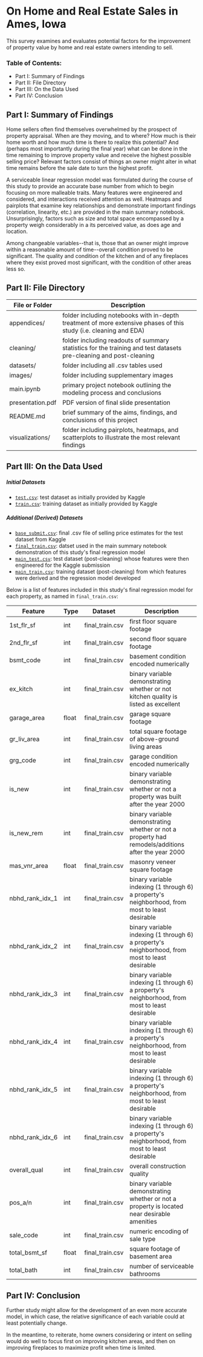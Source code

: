 # On Home and Real Estate Sales in Ames, Iowa

This survey examines and evaluates potential factors for the improvement of property value by home and real estate owners intending to sell.

### Table of Contents:

- Part I: Summary of Findings
- Part II: File Directory
- Part III: On the Data Used
- Part IV: Conclusion

## Part I: Summary of Findings

Home sellers often find themselves overwhelmed by the prospect of property appraisal. When are they moving, and to where? How much is their home worth and how much time is there to realize this potential? And (perhaps most importantly during the final year) what can be done in the time remaining to improve property value and receive the highest possible selling price? Relevant factors consist of things an owner might alter in what time remains before the sale date to turn the highest profit.

A serviceable linear regression model was formulated during the course of this study to provide an accurate base number from which to begin focusing on more malleable traits. Many features were engineered and considered, and interactions received attention as well. Heatmaps and pairplots that examine key relationships and demonstrate important findings (correlation, linearity, etc.) are provided in the main summary notebook. Unsurprisingly, factors such as size and total space encompassed by a property weigh considerably in a its perceived value, as does age and location.

Among changeable variables--that is, those that an owner might improve within a reasonable amount of time--overall condition proved to be significant. The quality and condition of the kitchen and of any fireplaces where they exist proved most significant, with the condition of other areas less so.

## Part II: File Directory

|File or Folder|Description|
|---|---|
|appendices/|folder including notebooks with in-depth treatment of more extensive phases of this study (i.e. cleaning and EDA)|
|cleaning/|folder including readouts of summary statistics for the training and test datasets pre-cleaning and post-cleaning|
|datasets/|folder including all .csv tables used|
|images/|folder including supplementary images|
|main.ipynb|primary project notebook outlining the modeling process and conclusions|
|presentation.pdf|PDF version of final slide presentation|
|README.md|brief summary of the aims, findings, and conclusions of this project|
|visualizations/|folder including pairplots, heatmaps, and scatterplots to illustrate the most relevant findings|

## Part III: On the Data Used

##### Initial Datasets

- [`test.csv`](./datasets/test.csv): test dataset as initially provided by Kaggle
- [`train.csv`](./datasets/train.csv): training dataset as initially provided by Kaggle

##### Additional (Derived) Datasets

- [`base_submit.csv`](./datasets/base_submit.csv): final .csv file of selling price estimates for the test dataset from Kaggle
- [`final_train.csv`](./datasets/final_train.csv): datset used in the main summary notebook demonstration of this study's final regression model
- [`main_test.csv`](./datasets/main_test.csv): test dataset (post-cleaning) whose features were then engineered for the Kaggle submission
- [`main_train.csv`](./datasets/main_train.csv): training dataset (post-cleaning) from which features were derived and the regression model developed

Below is a list of features included in this study's final regression model for each property, as named in `final_train.csv`:

|Feature|Type|Dataset|Description|
|---|---|---|---|
|1st_flr_sf|int|final_train.csv|first floor square footage|
|2nd_flr_sf|int|final_train.csv|second floor square footage|
|bsmt_code|int|final_train.csv|basement condition encoded numerically|
|ex_kitch|int|final_train.csv|binary variable demonstrating whether or not kitchen quality is listed as excellent|
|garage_area|float|final_train.csv|garage square footage|
|gr_liv_area|int|final_train.csv|total square footage of above-ground living areas|
|grg_code|int|final_train.csv|garage condition encoded numerically|
|is_new|int|final_train.csv|binary variable demonstrating whether or not a property was built after the year 2000|
|is_new_rem|int|final_train.csv|binary variable demonstrating whether or not a property had remodels/additions after the year 2000|
|mas_vnr_area|float|final_train.csv|masonry veneer square footage|
|nbhd_rank_idx_1|int|final_train.csv|binary variable indexing (1 through 6) a property's neighborhood, from most to least desirable|
|nbhd_rank_idx_2|int|final_train.csv|binary variable indexing (1 through 6) a property's neighborhood, from most to least desirable|
|nbhd_rank_idx_3|int|final_train.csv|binary variable indexing (1 through 6) a property's neighborhood, from most to least desirable|
|nbhd_rank_idx_4|int|final_train.csv|binary variable indexing (1 through 6) a property's neighborhood, from most to least desirable|
|nbhd_rank_idx_5|int|final_train.csv|binary variable indexing (1 through 6) a property's neighborhood, from most to least desirable|
|nbhd_rank_idx_6|int|final_train.csv|binary variable indexing (1 through 6) a property's neighborhood, from most to least desirable|
|overall_qual|int|final_train.csv|overall construction quality|
|pos_a/n|int|final_train.csv|binary variable demonstrating whether or not a property is located near desirable amenities|
|sale_code|int|final_train.csv|numeric encoding of sale type|
|total_bsmt_sf|float|final_train.csv|square footage of basement area|
|total_bath|int|final_train.csv|number of serviceable bathrooms|

## Part IV: Conclusion

Further study might allow for the development of an even more accurate model, in which case, the relative significance of each variable could at least potentially change.

In the meantime, to reiterate, home owners considering or intent on selling would do well to focus first on improving kitchen areas, and then on improving fireplaces to maximize profit when time is limited.
